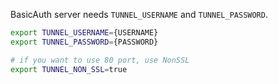BasicAuth server needs `TUNNEL_USERNAME` and `TUNNEL_PASSWORD`.

```bash
export TUNNEL_USERNAME={USERNAME}
export TUNNEL_PASSWORD={PASSWORD}

# if you want to use 80 port, use NonSSL
export TUNNEL_NON_SSL=true
```
